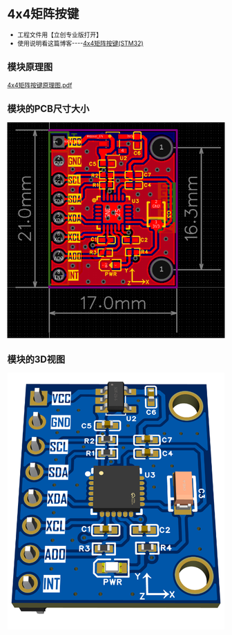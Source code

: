 # 4x4矩阵按键

- 工程文件用【立创专业版打开】
- 使用说明看这篇博客----[4x4矩阵按键(STM32)](https://blog.csdn.net/2301_76726104/article/details/139574180?ops_request_misc=%257B%2522request%255Fid%2522%253A%2522f7500763d426c9d76690805d7d8e90ee%2522%252C%2522scm%2522%253A%252220140713.130102334..%2522%257D&request_id=f7500763d426c9d76690805d7d8e90ee&biz_id=0&utm_medium=distribute.pc_search_result.none-task-blog-2~all~top_positive~default-1-139574180-null-null.142^v102^pc_search_result_base2&utm_term=%E7%9F%A9%E9%98%B5%E6%8C%89%E9%94%AE&spm=1018.2226.3001.4187)

## 模块原理图

[4x4矩阵按键原理图.pdf](https://github.com/CSUST-IOTQRS/PCB-Design/blob/main/MPU6050%E6%A8%A1%E5%9D%97/MPU6050%E6%A8%A1%E5%9D%97%E5%8E%9F%E7%90%86%E5%9B%BE.pdf)

## 模块的PCB尺寸大小

![4x4矩阵按键PCB-尺寸图.png](https://github.com/CSUST-IOTQRS/PCB-Design/blob/main/MPU6050%E6%A8%A1%E5%9D%97/MPU6050PCB-%E5%B0%BA%E5%AF%B8%E5%9B%BE.png)

## 模块的3D视图

![4x4矩阵按键PCB-3D视图.png](https://github.com/CSUST-IOTQRS/PCB-Design/blob/main/MPU6050%E6%A8%A1%E5%9D%97/MPU6050PCB-3D%E8%A7%86%E5%9B%BE.png)

